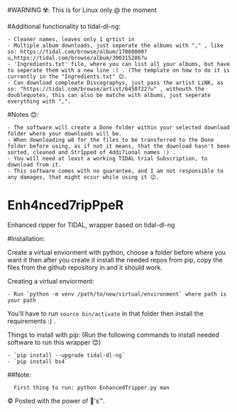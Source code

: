 #WARNING ☢️: This is for Linux only @ the moment

#Additional functionality to tidal-dl-ng:

    - Cleaner names, leaves only 1 qrtist in
    - Multiple album downloads, just seperate the albums with "," , like so: https://tidal.com/browse/album/17060800?u,https://tidal.com/browse/album/300315286?u
    - 'Ingredients.txt' file, where you can list all your albums, but have to seperate them with a new line :) . (The template on how to do it is currently in the "Ingredients.txt" 😊.
    - Can download compleate Discographys, just pass the artist LiNK, as so: "https://tidal.com/browse/artist/6450722?u" , withouth the doublequotes, this can also be matche with albums, just seperate everything with ",".

#Notes 😊:

    - The software will create a Done folder within your selected download folder where your downloads will be.
    - When downloading w8 for the files to be transferred to the Done folder before using, as if not it means, that the download hasn't been sorted, cleaned and Str1pped of 4ddi7ional names :) .
    - You will need at least a working TIDAL trial Subscription, to download from it.
    - This software comes with no guarantee, and I am not responsible to any damages, that might occur while using it 😊.


# Enh4nced7ripPpeR
Enhanced ripper for TIDAL, wrapper based on tidal-dl-ng

#Installation:

Create a virtual enviorment with python, choose a folder before where you want it then after you create it install the needed repos from pip, copy the files from the github repository in and it should work.

Creating a virtual enviorment:

    - Run `python -m venv /path/to/new/virtual/environment` where path is your path

You'll have to run `source bin/activate` in that folder then install the requirements :) .

Things to install with pip: (Run the following commands to install needed software to run this wrapper 😊)

    - `pip install --upgrade tidal-dl-ng`
    - `pip install bs4`

##Note:

      First thing to run: python EnhancedTripper.py man

© Posted with the power of 🌈's™.
